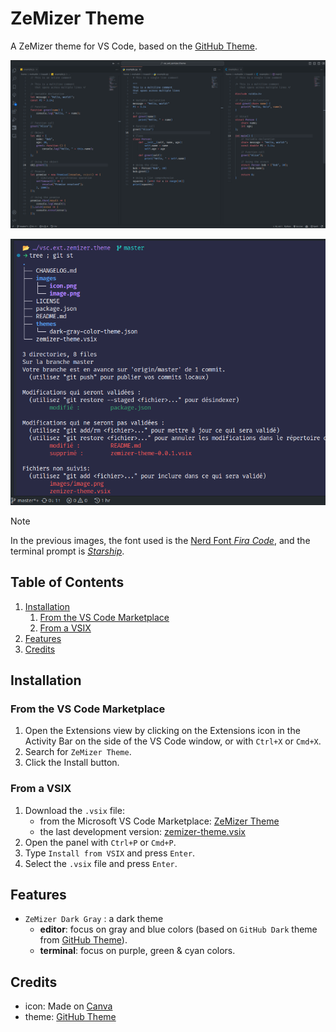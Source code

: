 # ZeMizer Theme <!-- omit in toc -->

A ZeMizer theme for VS Code, based on the [GitHub Theme][1].

![editor](images/editor.png)

![terminal](images/terminal.png)

> [!NOTE]
> In the previous images, the font used is the [Nerd Font _Fira Code_](https://www.nerdfonts.com/font-downloads), and the terminal prompt is [_Starship_](https://starship.rs/).

## Table of Contents <!-- omit in toc -->

1. [Installation](#installation)
   1. [From the VS Code Marketplace](#from-the-vs-code-marketplace)
   2. [From a VSIX](#from-a-vsix)
2. [Features](#features)
3. [Credits](#credits)

## Installation

### From the VS Code Marketplace

1. Open the Extensions view by clicking on the Extensions icon in the Activity Bar on the side of the VS Code window, or with `Ctrl+X` or `Cmd+X`.
2. Search for `ZeMizer Theme`.
3. Click the Install button.

### From a VSIX

1. Download the `.vsix` file:
   - from the Microsoft VS Code Marketplace: [ZeMizer Theme](https://marketplace.visualstudio.com/items?itemName=Kmzx.zemizer-theme)
   - the last development version: [zemizer-theme.vsix](zemizer-theme.vsix)
2. Open the panel with `Ctrl+P` or `Cmd+P`.
3. Type `Install from VSIX` and press `Enter`.
4. Select the `.vsix` file and press `Enter`.

## Features

- `ZeMizer Dark Gray` : a dark theme
  - **editor**: focus on gray and blue colors (based on `GitHub Dark` theme from [GitHub Theme][1]).
  - **terminal**: focus on purple, green & cyan colors.

## Credits

- icon: Made on [Canva](https://www.canva.com/)
- theme: [GitHub Theme][1]

[1]: https://github.com/primer/github-vscode-theme

